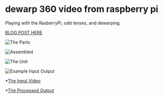dewarp 360 video from raspberry pi
======

Playing with the RasberryPi, odd lenses, and dewarping.

[BLOG POST HERE](http://www.kscottz.com/dewarped-panoramic-images-from-a-raspberrypi-camera-module/)


![The Parts](parts.jpg)

![Assembled](assembled.jpg)

![The Unit](final.jpg)

![Example Input Output](example.png)

*[The Input Video](http://www.youtube.com/watch?v=2RpXROkJuME)

*[The Processed Output](http://www.youtube.com/watch?v=vwKxk1admOw)
